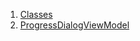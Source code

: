 

1. [Classes](file-___home_harshil_Desktop_open-source_palisadoes_talawa_lib_view_model_widgets_view_models_progress_dialog_view_model/#classes)
2. [ProgressDialogViewModel](file-___home_harshil_Desktop_open-source_palisadoes_talawa_lib_view_model_widgets_view_models_progress_dialog_view_model/ProgressDialogViewModel-class.html)
